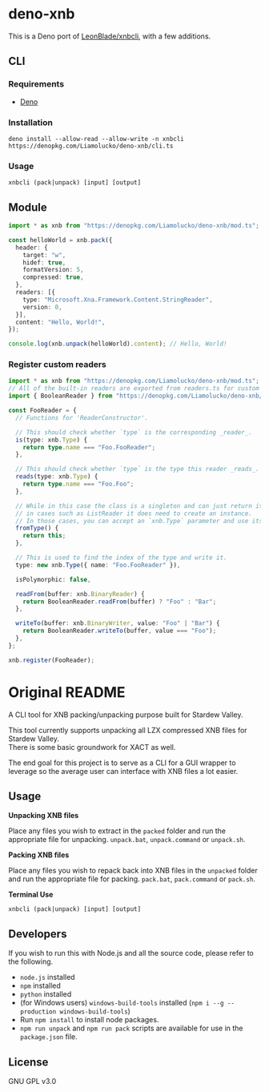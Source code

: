 # deno-xnb
This is a Deno port of [LeonBlade/xnbcli](https://github.com/LeonBlade/xnbcli), with a few additions.

## CLI
### Requirements
- [Deno](https://deno.land/)

### Installation
`deno install --allow-read --allow-write -n xnbcli https://denopkg.com/Liamolucko/deno-xnb/cli.ts`

### Usage
`xnbcli (pack|unpack) [input] [output]`

## Module
```typescript
import * as xnb from "https://denopkg.com/Liamolucko/deno-xnb/mod.ts";

const helloWorld = xnb.pack({
  header: {
    target: "w",
    hidef: true,
    formatVersion: 5,
    compressed: true,
  },
  readers: [{
    type: "Microsoft.Xna.Framework.Content.StringReader",
    version: 0,
  }],
  content: "Hello, World!",
});

console.log(xnb.unpack(helloWorld).content); // Hello, World!
```

### Register custom readers
```typescript
import * as xnb from "https://denopkg.com/Liamolucko/deno-xnb/mod.ts";
// All of the built-in readers are exported from readers.ts for custom readers to build on.
import { BooleanReader } from "https://denopkg.com/Liamolucko/deno-xnb/readers.ts";

const FooReader = {
  // Functions for 'ReaderConstructor'.

  // This should check whether `type` is the corresponding _reader_.
  is(type: xnb.Type) {
    return type.name === "Foo.FooReader";
  },

  // This should check whether `type` is the type this reader _reads_.
  reads(type: xnb.Type) {
    return type.name === "Foo.Foo";
  },

  // While in this case the class is a singleton and can just return itself,
  // in cases such as ListReader it does need to create an instance.
  // In those cases, you can accept an `xnb.Type` parameter and use its generics to consruct the class.
  fromType() {
    return this;
  },

  // This is used to find the index of the type and write it.
  type: new xnb.Type({ name: "Foo.FooReader" }),

  isPolymorphic: false,

  readFrom(buffer: xnb.BinaryReader) {
    return BooleanReader.readFrom(buffer) ? "Foo" : "Bar";
  },

  writeTo(buffer: xnb.BinaryWriter, value: "Foo" | "Bar") {
    return BooleanReader.writeTo(buffer, value === "Foo");
  },
};

xnb.register(FooReader);
```

# Original README

A CLI tool for XNB packing/unpacking purpose built for Stardew Valley.

This tool currently supports unpacking all LZX compressed XNB files for Stardew Valley.  
There is some basic groundwork for XACT as well.

The end goal for this project is to serve as a CLI for a GUI wrapper to leverage so the average user can interface with
XNB files a lot easier.

## Usage

**Unpacking XNB files**

Place any files you wish to extract in the `packed` folder and run the appropriate file for unpacking.  `unpack.bat`, `unpack.command` or `unpack.sh`.

**Packing XNB files**

Place any files you wish to repack back into XNB files in the `unpacked` folder and run the appropriate file for packing.  `pack.bat`, `pack.command` or `pack.sh`.

**Terminal Use**

`xnbcli (pack|unpack) [input] [output]`

## Developers

If you wish to run this with Node.js and all the source code, please refer to the following.

- `node.js` installed
- `npm` installed
- `python` installed
- (for Windows users) `windows-build-tools` installed (`npm i --g --production windows-build-tools`)
- Run `npm install` to install node packages.
- `npm run unpack` and `npm run pack` scripts are available for use in the `package.json` file.

## License
GNU GPL v3.0
